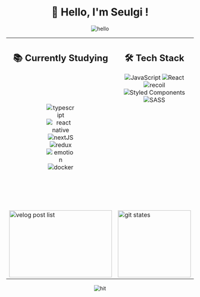 <div align='center'>
<p>
 <h1 align='center'> 👋 Hello, I'm Seulgi ! </h1>
 <div align='center'>
  <img alt='hello' src="https://user-images.githubusercontent.com/97112697/194694742-33ebc154-977e-4be2-8ef9-103ffbc4afec.png">
 </div>
</p>
<table width="100%" cellpadding="0">
  <tr style="padding: 0">
    <td valign="top" align="center" width="50%">
     <h2>📚 Currently Studying</h2>
     <div style="margin: 100">
      <img alt="typescript" src="https://img.shields.io/badge/typescript-%23007ACC.svg?style=flat&logo=typescript&logoColor=white"/>
      <img alt="react native" src="https://img.shields.io/badge/react_native-%2320232a.svg?style=flat&logo=react&logoColor=%2361DAFB"/>
      <img alt="nextJS" src="https://img.shields.io/badge/Next-black?style=flat&logo=next.js&logoColor=white"/>
      <img alt="redux" src="https://img.shields.io/badge/redux-%23593d88.svg?style=flat&logo=redux&logoColor=white"/>
      <img alt="emotion" src="https://img.shields.io/badge/EMOTION-100000?style=flat&logo=styled-components&logoColor=white&labelColor=c43bac&color=c43bac"/>
      <img alt="docker" src="https://img.shields.io/badge/docker-%230db7ed.svg?style=flat&logo=docker&logoColor=white"/>    
     </div>
    </td>
    <td valign="top" align="center" width="50%">
     <h2> 🛠 Tech Stack </h2>
     <div>
      <img alt="JavaScript" src="https://img.shields.io/badge/javascript-%23323330.svg?style=flat&logo=javascript&logoColor=%23F7DF1E"/>
      <img alt="React" src="https://img.shields.io/badge/react-%2320232a.svg?style=flat&logo=react&logoColor=%2361DAFB"/>
      <img alt="recoil" src="https://img.shields.io/badge/recoil-100000?style=flat&logo=redux&logoColor=white&labelColor=3577E5&color=3577E5"/>
      <!-- <img alt="HTML5" src="https://img.shields.io/badge/html5-%23E34F26.svg?style=flat&logo=html5&logoColor=white"/>
      <img alt="CSS3" src="https://img.shields.io/badge/css3-%231572B6.svg?style=flat&logo=css3&logoColor=white"/> --!>
      <img alt="Styled Components" src="https://img.shields.io/badge/styled--components-DB7093?style=flat&logo=styled-components&logoColor=white"/>
      <img alt="SASS" src="https://img.shields.io/badge/SASS-hotpink.svg?style=flat&logo=SASS&logoColor=white"/>
     </div>
    </td>
  </tr>
  <tr>
   <td>
    <div height="500">
      <img height="180" width="100%" alt="velog post list" src="https://velog-readme-stats.vercel.app/api/list?name=devseulgi"/>
     </div>
   </td>
   <td>
    <div>
      <img height="180" width="100%" alt="git states" src="http://github-readme-streak-stats.herokuapp.com?user=DevSeulgi&hide_border=false&date_format=%5BY%20%5DM%20j"/>
     </div>
   </td>
  </tr>
</table>
<p>
  <img alt="hit" src="https://hits.seeyoufarm.com/api/count/incr/badge.svg?url=https%3A%2F%2Fgithub.com%2FDevSeulgi&count_bg=%23BBBBBB&title_bg=%23CCCCCC&icon=github.svg&icon_color=%23E7E7E7&title=&edge_flat=false">
</p>
</div>

<!-- - ✉️ **`E-mail`** DevSeulgi209@gmail.com
- 📚 **`Blog`** [velog.io/@devseulgi](https://velog.io/@devseulgi)
- 👩‍🎤 <em>**`Portfolio as designer...`** [seulgi.cargo.site](https://seulgi.cargo.site)</em> --!>

<!-- <img height="200" src="https://github-readme-stats.vercel.app/api/top-langs/?username=DevSeulgi&show_icons=true&hide_border=true&title_color=004386&icon_color=004386&layout=compact"/> --!>

<!-- [![Solved.ac
프로필](http://mazassumnida.wtf/api/mini/generate_badge?boj=devseulgi209)](https://solved.ac/devseulgi209)
[![Velog's GitHub stats](https://velog-readme-stats.vercel.app/api?name=devseulgi&hide_border=true)](https://velog.io/@devseulgi)
[![Solved.ac Profile](http://mazassumnida.wtf/api/v2/generate_badge?boj=devseulgi209)](https://solved.ac/devseulgi209/) -->
